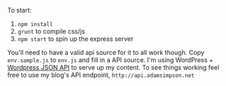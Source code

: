 To start:

1. `npm install`
2. `grunt` to compile css/js
3. `npm start` to spin up the express server

You'll need to have a valid api source for it to all work though. Copy `env.sample.js` to `env.js` and fill in a API source. I'm using WordPress + [Wordpress JSON API](https://wordpress.org/plugins/json-rest-api/) to serve up my content. To see things working feel free to use my blog's API endpoint, `http://api.adamsimpson.net`
